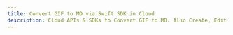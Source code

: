 ---title: Convert GIF to MD via Swift SDK in Clouddescription: Cloud APIs & SDKs to Convert GIF to MD. Also Create, Edit & Render Microsoft Word & OpenOffice documents in the Cloud.---